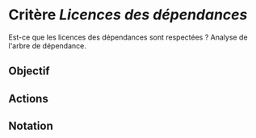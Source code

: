 # Critère *Licences des dépendances*
Est-ce que les licences des dépendances sont respectées ? Analyse de l'arbre de dépendance.

## Objectif


## Actions


## Notation